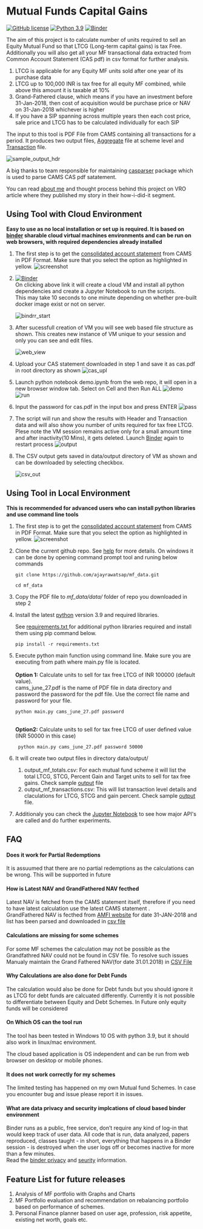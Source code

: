 # Mutual Funds Capital Gains

[![GitHub license](https://img.shields.io/github/license/Naereen/StrapDown.js.svg)](https://github.com/ajayrawatsap/mf_data/blob/master/LICENSE)
[![Python 3.9](https://img.shields.io/badge/python-3.9-blue.svg)](https://www.python.org/downloads/release/python-390/)
[![Binder](https://mybinder.org/badge_logo.svg)](https://mybinder.org/v2/gh/ajayrawatsap/mf_data/HEAD)
<!-- [![Binder](https://mybinder.org/badge_logo.svg)](https://mybinder.org/v2/gh/ajayrawatsap/mf_data/HEAD?urlpath=lab/tree/demo.ipynb) -->



The aim of this project is to calculate number of units required to sell an Equity Mutual Fund so that LTCG (Long-term capital gains) is tax Free.
Additionally you will also get all your MF transactional data extracted from Common Account Statement (CAS pdf) in csv format for further analysis.


1. LTCG is applicable for any Equity MF units sold after one year of its purchase data
2. LTCG up to 100,000 INR is tax free for all equity MF combined,  while above this amount it is taxable at 10% 
3. Grand-Fathered clause, which means if you have an investment before 31-Jan-2018, then cost of acquisition would be  purchase price or NAV on 31-Jan-2018 whichever is higher
4. If you have a SIP spanning across multiple years then each cost price, sale price and LTCG has to be calculated individually for each SIP

The input to this tool is PDF File from CAMS containing all transactions for a period.
It produces two output files, [Aggregate](data/output/sample_output/sample_output_mf_totals.csv) file at scheme level and [Transaction](data/output/sample_output/sample_output_mf_transactions.csv) file.

![sample_output_hdr](https://github.com/ajayrawatsap/mf_data/blob/master/data/assets/sample_ouput.PNG)


A big thanks to team responsible for maintaining [casparser](https://github.com/codereverser/casparser) package which is used to parse CAMS CAS pdf satatement.

You can read [about me](https://www.valueresearchonline.com/stories/49239/on-his-way-to-financial-independence) and thought process behind this project on VRO article where they published my story in their how-i-did-it segment.

## Using Tool with Cloud Environment
**Easy to use as no local installation or set up is required. It is based on [binder](https://mybinder.readthedocs.io/en/latest/about/about.html) sharable cloud virtual machines environments and can be run on web browsers, with required dependencies already installed**


1. The first step is to get the [consolidated account statement](https://www.camsonline.com/Investors/Statements/Consolidated-Account-Statement) from CAMS in PDF Format. Make sure that you select the option as highlighted in yellow. ![screenshot](https://github.com/ajayrawatsap/mf_data/blob/master/data/assets/cams.PNG)
2. [![Binder](https://mybinder.org/badge_logo.svg)](https://mybinder.org/v2/gh/ajayrawatsap/mf_data/HEAD)
   <br>On clicking above link it will create a cloud VM and install all python dependencies and create a Jupyter Notebook to run the scripts. 
   <br>This may take 10 seconds to one minute depending on whether pre-built docker image exist or not on server.

   ![bindrr_start](data/assets/binder_start.PNG)
 
3. After sucessfull creation of VM you will see web based file structure as shown. 
This creates new instance of VM unique to your session and only you can see and edit files. 

   ![web_view](data/assets/binder_folder.PNG)
   
4. Upload your CAS statement downloaded in step 1 and save it as  cas.pdf in root directory as shown
    ![cas_upl](data/assets/upload_cas.PNG)
    
5. Launch python notebook demo.ipynb from the web repo, it will open in a new browser window tab. Select on Cell and then Run ALL
   ![demo](data/assets/binder_demo.PNG)  ![run](data/assets/demo_run.PNG)
    
6. Input the password for cas.pdf in the input box and press ENTER
   ![pass](data/assets/pass_input.PNG)
     
7. The script will run and show the results with Header and Transaction data and will also show you number of units required for tax free LTCG.
   Plese note the VM session remains active only for a small amount time and after inactivity(10 Mins), it gets deleted. Launch [Binder](https://mybinder.org/v2/gh/ajayrawatsap/mf_data/HEAD) again to restart process
 ![output](data/assets/demo_output.png)
8. The CSV output gets saved in data/output directory of VM as shown and can be downloaded  by selecting checkbox.

   ![csv_out](data/assets/demo_csv.png)


## Using Tool in Local Environment
**This is recommended for advanced users who can install python libraries and use command line tools**
1. The first step is to get the [consolidated account statement](https://www.camsonline.com/Investors/Statements/Consolidated-Account-Statement) from CAMS in PDF Format. Make sure that you select the option as highlighted in yellow. ![screenshot](https://github.com/ajayrawatsap/mf_data/blob/master/data/assets/cams.PNG)
2. Clone the current github repo. See [help](https://docs.github.com/en/github/creating-cloning-and-archiving-repositories/cloning-a-repository-from-github/cloning-a-repository) for more details. On windows it can be done by opening command prompt tool and runing below commands
   ```
   git clone https://github.com/ajayrawatsap/mf_data.git  
   
   ```
   ```
   cd mf_data
   ```

3. Copy  the PDF file to  *mf_data/data/* folder of repo you downloaded in step 2
   
4. Install the latest [python](https://www.python.org/downloads/)  version 3.9 and required libraries.

   See [requirements.txt ](/requirements.txt) for additional python libraries required and install them using pip command below.
   ```
   pip install -r requirements.txt
   ```
5. Execute python main function using command line. Make sure you are executing from path where main.py file is located. 
    <br>
    <br>**Option 1:** Calculate units to sell for tax free LTCG of INR 100000 (default value). 
    <br> cams_june_27.pdf is the name of PDF file in data directory and password the password for the pdf file. Use the correct file name and password for your file.
   ```
   python main.py cams_june_27.pdf password
   ```
    <br>**Option2:** Calculate units to sell for tax free LTCG of user defined value (INR 50000 in this case)
      ```
       python main.py cams_june_27.pdf password 50000
      ```
6. It will create two output files in directory  data/output/
    1. output_mf_totals.csv: For each mutual fund scheme it will list the total LTCG, STCG, Percent  Gain and Target units to sell for tax free gains. Check sample [output](data/output/sample_output/sample_output_mf_totals.csv) file
    1. output_mf_transactions.csv: This will list transaction level details and claculations for LTCG, STCG and gain percent. Check  sample [output](data/output/sample_output/sample_output_mf_transactions.csv) file.
7. Additionaly you can check the [Jupyter Notebook](demo.ipynb) to see how major API's are called and do further experiments.


## FAQ
#### Does it work for Partial Redemptions
  It is assuumed that there are no partial redemptions as the calculations can be wrong. This will be supported in future
 #### How is Latest NAV and GrandFathered NAV fecthed 
 Latest NAV is fetched from the CAMS statement itself, therefore if you need to have latest calculation use the latest CAMS statement  .
 <br> GrandFathered NAV is fecthed from [AMFI website](https://www.amfiindia.com/nav-history-download)  for date 31-JAN-2018 and list has been parsed and downloaded in [csv file](data/nav/gf_nav_all.csv)

  
#### Calculations are missing for some schemes  
For some MF schemes the calculation may not be possible as the Grandfathred NAV could not be found in CSV file. To resolve such issues Manualy maintain the Grand Fathered NAV(for date 31.01.2018)  in [CSV File](data/nav/gf_nav_all.csv)
 #### Why Calculations are also done for Debt Funds  
  The calculation would also be done for Debt funds but you should ignore it as LTCG for debt funds are calcuated differently. Currently it is not possible to differentiate between Equity and Debt Schemes. In Future only equity funds will be considered
#### On Which OS can the tool run
The tool has been tested in Windows 10 OS with python 3.9, but it should also work in linux/mac environment.  

The cloud based application is OS independent and can be run from web browser on desktop or mobile phones.
#### It does not work correctly for my schemes
 The limited testing has happened on my own Mutual fund Schemes. In case you encounter bug and issue please report it in issues. 
 
#### What are data privacy and security implcations of cloud based binder environment
 Binder runs as a public, free service, don’t require any kind of log-in that would  keep track of user data. All code that is run, data analyzed, papers reproduced,   classes taught - in short, everything that happens in a Binder session - is destroyed when the user logs off or becomes inactive for more than a few minutes.
<br> Read the [binder privacy](https://mybinder.readthedocs.io/en/latest/about/about.html#how-does-mybinder-org-ensure-user-privacy) and [seurity](https://mybinder.readthedocs.io/en/latest/about/about.html#how-secure-is-mybinder-org) information.

## Feature List for future releases
1. Analysis of MF portfolio with Graphs and Charts
2. MF Portfolio evaluation and recommendation on rebalancing portfolio based on performance of schemes.
3. Personal Finance planner based on user age, profession, risk appetite, existing net worth, goals etc.
